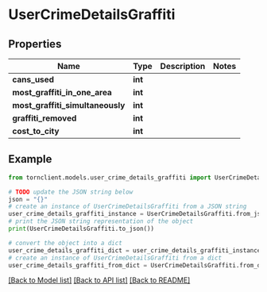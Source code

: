 # UserCrimeDetailsGraffiti


## Properties

Name | Type | Description | Notes
------------ | ------------- | ------------- | -------------
**cans_used** | **int** |  | 
**most_graffiti_in_one_area** | **int** |  | 
**most_graffiti_simultaneously** | **int** |  | 
**graffiti_removed** | **int** |  | 
**cost_to_city** | **int** |  | 

## Example

```python
from tornclient.models.user_crime_details_graffiti import UserCrimeDetailsGraffiti

# TODO update the JSON string below
json = "{}"
# create an instance of UserCrimeDetailsGraffiti from a JSON string
user_crime_details_graffiti_instance = UserCrimeDetailsGraffiti.from_json(json)
# print the JSON string representation of the object
print(UserCrimeDetailsGraffiti.to_json())

# convert the object into a dict
user_crime_details_graffiti_dict = user_crime_details_graffiti_instance.to_dict()
# create an instance of UserCrimeDetailsGraffiti from a dict
user_crime_details_graffiti_from_dict = UserCrimeDetailsGraffiti.from_dict(user_crime_details_graffiti_dict)
```
[[Back to Model list]](../README.md#documentation-for-models) [[Back to API list]](../README.md#documentation-for-api-endpoints) [[Back to README]](../README.md)


